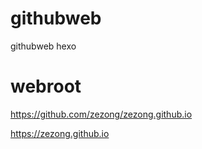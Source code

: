 # githubweb
githubweb hexo

# webroot
https://github.com/zezong/zezong.github.io

https://zezong.github.io
